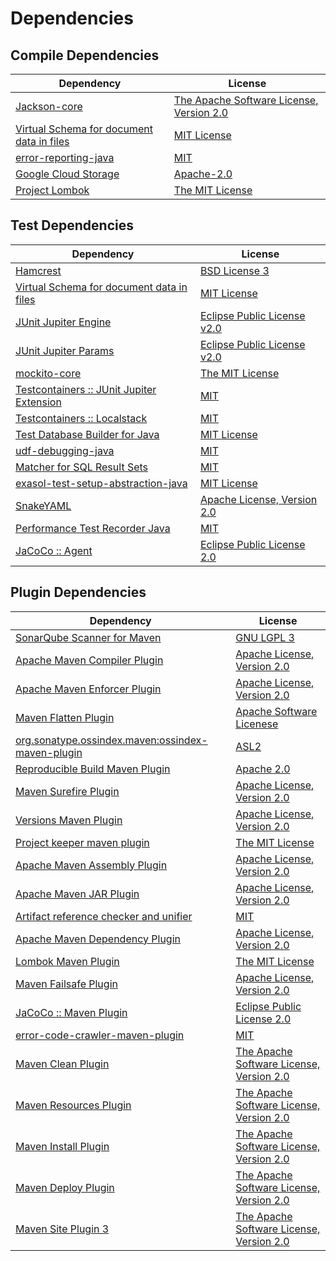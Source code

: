 <!-- @formatter:off -->
# Dependencies

## Compile Dependencies

| Dependency                                     | License                                       |
| ---------------------------------------------- | --------------------------------------------- |
| [Jackson-core][0]                              | [The Apache Software License, Version 2.0][1] |
| [Virtual Schema for document data in files][2] | [MIT License][3]                              |
| [error-reporting-java][4]                      | [MIT][5]                                      |
| [Google Cloud Storage][6]                      | [Apache-2.0][7]                               |
| [Project Lombok][8]                            | [The MIT License][9]                          |

## Test Dependencies

| Dependency                                      | License                           |
| ----------------------------------------------- | --------------------------------- |
| [Hamcrest][10]                                  | [BSD License 3][11]               |
| [Virtual Schema for document data in files][2]  | [MIT License][3]                  |
| [JUnit Jupiter Engine][14]                      | [Eclipse Public License v2.0][15] |
| [JUnit Jupiter Params][14]                      | [Eclipse Public License v2.0][15] |
| [mockito-core][18]                              | [The MIT License][19]             |
| [Testcontainers :: JUnit Jupiter Extension][20] | [MIT][21]                         |
| [Testcontainers :: Localstack][20]              | [MIT][21]                         |
| [Test Database Builder for Java][24]            | [MIT License][25]                 |
| [udf-debugging-java][26]                        | [MIT][5]                          |
| [Matcher for SQL Result Sets][28]               | [MIT][5]                          |
| [exasol-test-setup-abstraction-java][30]        | [MIT License][31]                 |
| [SnakeYAML][32]                                 | [Apache License, Version 2.0][1]  |
| [Performance Test Recorder Java][34]            | [MIT][5]                          |
| [JaCoCo :: Agent][36]                           | [Eclipse Public License 2.0][37]  |

## Plugin Dependencies

| Dependency                                              | License                                       |
| ------------------------------------------------------- | --------------------------------------------- |
| [SonarQube Scanner for Maven][38]                       | [GNU LGPL 3][39]                              |
| [Apache Maven Compiler Plugin][40]                      | [Apache License, Version 2.0][7]              |
| [Apache Maven Enforcer Plugin][42]                      | [Apache License, Version 2.0][7]              |
| [Maven Flatten Plugin][44]                              | [Apache Software Licenese][1]                 |
| [org.sonatype.ossindex.maven:ossindex-maven-plugin][46] | [ASL2][1]                                     |
| [Reproducible Build Maven Plugin][48]                   | [Apache 2.0][1]                               |
| [Maven Surefire Plugin][50]                             | [Apache License, Version 2.0][7]              |
| [Versions Maven Plugin][52]                             | [Apache License, Version 2.0][7]              |
| [Project keeper maven plugin][54]                       | [The MIT License][55]                         |
| [Apache Maven Assembly Plugin][56]                      | [Apache License, Version 2.0][7]              |
| [Apache Maven JAR Plugin][58]                           | [Apache License, Version 2.0][7]              |
| [Artifact reference checker and unifier][60]            | [MIT][5]                                      |
| [Apache Maven Dependency Plugin][62]                    | [Apache License, Version 2.0][7]              |
| [Lombok Maven Plugin][64]                               | [The MIT License][5]                          |
| [Maven Failsafe Plugin][66]                             | [Apache License, Version 2.0][7]              |
| [JaCoCo :: Maven Plugin][68]                            | [Eclipse Public License 2.0][37]              |
| [error-code-crawler-maven-plugin][70]                   | [MIT][5]                                      |
| [Maven Clean Plugin][72]                                | [The Apache Software License, Version 2.0][1] |
| [Maven Resources Plugin][74]                            | [The Apache Software License, Version 2.0][1] |
| [Maven Install Plugin][76]                              | [The Apache Software License, Version 2.0][1] |
| [Maven Deploy Plugin][78]                               | [The Apache Software License, Version 2.0][1] |
| [Maven Site Plugin 3][80]                               | [The Apache Software License, Version 2.0][1] |

[36]: https://www.eclemma.org/jacoco/index.html
[4]: https://github.com/exasol/error-reporting-java
[1]: http://www.apache.org/licenses/LICENSE-2.0.txt
[8]: https://projectlombok.org
[50]: https://maven.apache.org/surefire/maven-surefire-plugin/
[72]: http://maven.apache.org/plugins/maven-clean-plugin/
[5]: https://opensource.org/licenses/MIT
[18]: https://github.com/mockito/mockito
[44]: https://www.mojohaus.org/flatten-maven-plugin/
[52]: http://www.mojohaus.org/versions-maven-plugin/
[54]: https://github.com/exasol/project-keeper/
[11]: http://opensource.org/licenses/BSD-3-Clause
[40]: https://maven.apache.org/plugins/maven-compiler-plugin/
[25]: https://github.com/exasol/test-db-builder-java/blob/main/LICENSE
[30]: https://github.com/exasol/exasol-test-setup-abstraction-java/
[37]: https://www.eclipse.org/legal/epl-2.0/
[39]: http://www.gnu.org/licenses/lgpl.txt
[68]: https://www.jacoco.org/jacoco/trunk/doc/maven.html
[19]: https://github.com/mockito/mockito/blob/main/LICENSE
[9]: https://projectlombok.org/LICENSE
[28]: https://github.com/exasol/hamcrest-resultset-matcher
[48]: http://zlika.github.io/reproducible-build-maven-plugin
[31]: https://github.com/exasol/exasol-test-setup-abstraction-java/blob/main/LICENSE
[38]: http://sonarsource.github.io/sonar-scanner-maven/
[26]: https://github.com/exasol/udf-debugging-java/
[14]: https://junit.org/junit5/
[32]: https://bitbucket.org/snakeyaml/snakeyaml
[2]: https://github.com/exasol/virtual-schema-common-document-files/
[6]: https://github.com/googleapis/java-storage
[10]: http://hamcrest.org/JavaHamcrest/
[74]: http://maven.apache.org/plugins/maven-resources-plugin/
[60]: https://github.com/exasol/artifact-reference-checker-maven-plugin
[0]: https://github.com/FasterXML/jackson-core
[58]: https://maven.apache.org/plugins/maven-jar-plugin/
[24]: https://github.com/exasol/test-db-builder-java/
[66]: https://maven.apache.org/surefire/maven-failsafe-plugin/
[34]: https://github.com/exasol/performance-test-recorder-java
[64]: http://anthonywhitford.com/lombok.maven/lombok-maven-plugin/
[21]: http://opensource.org/licenses/MIT
[55]: https://github.com/exasol/project-keeper/blob/main/LICENSE
[62]: https://maven.apache.org/plugins/maven-dependency-plugin/
[7]: https://www.apache.org/licenses/LICENSE-2.0.txt
[42]: https://maven.apache.org/enforcer/maven-enforcer-plugin/
[15]: https://www.eclipse.org/legal/epl-v20.html
[76]: http://maven.apache.org/plugins/maven-install-plugin/
[46]: https://sonatype.github.io/ossindex-maven/maven-plugin/
[3]: https://github.com/exasol/virtual-schema-common-document-files/blob/main/LICENSE
[20]: https://testcontainers.org
[78]: http://maven.apache.org/plugins/maven-deploy-plugin/
[80]: http://maven.apache.org/plugins/maven-site-plugin/
[70]: https://github.com/exasol/error-code-crawler-maven-plugin
[56]: https://maven.apache.org/plugins/maven-assembly-plugin/
